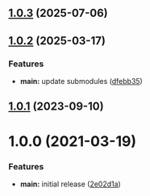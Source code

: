 ## [1.0.3](https://github.com/yamadharma/academic-articles-directory-template/compare/v1.0.2...v1.0.3) (2025-07-06)



## [1.0.2](https://github.com/yamadharma/academic-articles-directory-template/compare/v1.0.1...v1.0.2) (2025-03-17)


### Features

* **main:** update submodules ([dfebb35](https://github.com/yamadharma/academic-articles-directory-template/commit/dfebb35355959b6146287745656f3273a754749d))



## [1.0.1](https://github.com/yamadharma/academic-articles-directory-template/compare/v1.0.0...v1.0.1) (2023-09-10)



# 1.0.0 (2021-03-19)


### Features

* **main:** initial release ([2e02d1a](https://github.com/yamadharma/academic-articles-directory-template/commit/2e02d1aba7ad23f93fe31b35ab1d1866aa048e56))



